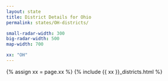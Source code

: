 ```yaml
---
layout: state
title: District Details for Ohio
permalink: states/OH-districts/

small-radar-width: 300
big-radar-width: 500
map-width: 700

xx: "OH"
---
```


{% assign xx = page.xx %}
{% include {{ xx }}_districts.html %}